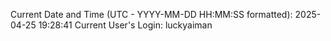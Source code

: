 Current Date and Time (UTC - YYYY-MM-DD HH:MM:SS formatted): 2025-04-25 19:28:41
Current User's Login: luckyaiman
